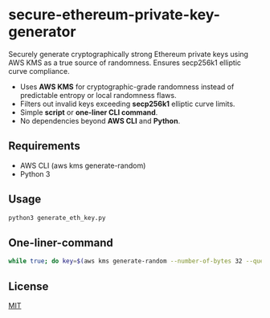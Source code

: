 # secure-ethereum-private-key-generator
Securely generate cryptographically strong Ethereum private keys using AWS KMS as a true source of randomness. Ensures secp256k1 elliptic curve compliance.

- Uses **AWS KMS** for cryptographic-grade randomness instead of predictable entropy or local randomness flaws.
- Filters out invalid keys exceeding **secp256k1** elliptic curve limits.
- Simple **script** or **one-liner CLI command**.
- No dependencies beyond **AWS CLI** and **Python**.

## Requirements
- AWS CLI (aws kms generate-random)
- Python 3

## Usage
```sh
python3 generate_eth_key.py
```

## One-liner-command
```sh
while true; do key=$(aws kms generate-random --number-of-bytes 32 --query "Plaintext" --output text | base64 --decode | xxd -p -c 32); python3 -c "import sys; k=int(sys.argv[1], 16); exit(0 if 1 <= k < 0xFFFFFFFFFFFFFFFFFFFFFFFFFFFFFFFEBAAEDCE6AF48A03BBFD25E8CD0364141 else 1)" "$key" && echo "Private Key: 0x$key" && break; done
```

## License
[MIT](https://github.com/mattiascaricato/secure-ethereum-private-key-generator/blob/main/LICENSE)
